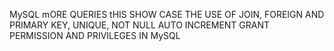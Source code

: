 MySQL mORE QUERIES
tHIS SHOW CASE THE USE OF JOIN, FOREIGN AND PRIMARY KEY, UNIQUE, NOT NULL AUTO INCREMENT GRANT PERMISSION AND PRIVILEGES IN MySQL